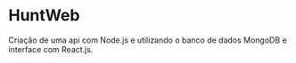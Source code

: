 # HuntWeb

Criação de uma api com Node.js e utilizando o banco de dados MongoDB e interface com React.js.